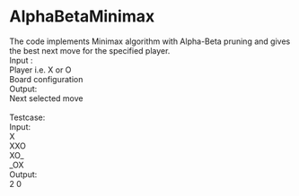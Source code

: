 # AlphaBetaMinimax
The code implements Minimax algorithm with Alpha-Beta pruning and gives the best next move for the specified player. </br>
Input :</br>
Player i.e. X or O</br>
Board configuration</br>
Output:</br>
Next selected move</br>
</br>
Testcase:</br>
Input:</br>
X</br>
XXO</br>
XO\_</br>
\_OX</br>
Output:</br>
2 0
